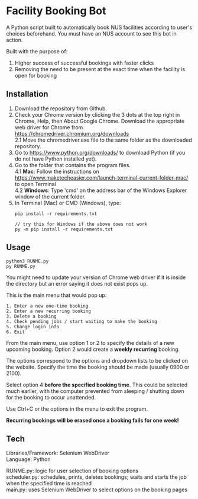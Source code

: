 
# Facility Booking Bot

A Python script built to automatically book NUS facilities according to user's choices beforehand. You must have an NUS account to see this bot in action.

Built with the purpose of:

1. Higher success of successful bookings with faster clicks  
2. Removing the need to be present at the exact time when the facility is open for booking 


## Installation
1. Download the repository from Github.  
2. Check your Chrome version by clicking the 3 dots at the top right in Chrome, Help, then About Google Chrome. Download the appropriate web driver for Chrome from https://chromedriver.chromium.org/downloads      
    2.1 Move the chromedriver.exe file to the same folder as the downloaded repository.
3. Go to https://www.python.org/downloads/ to download Python (if you do not have Python installed yet).
4. Go to the folder that contains the program files.  
    4.1 **Mac**: Follow the instructions on https://www.maketecheasier.com/launch-terminal-current-folder-mac/ to open Terminal  
    4.2 **Windows**: Type 'cmd' on the address bar of the Windows Explorer window of the current folder.
5. In Terminal (Mac) or CMD (Windows), type:
    ```
    pip install -r requirements.txt

    // try this for Windows if the above does not work
    py -m pip install -r requirements.txt
    ```

## Usage

```
python3 RUNME.py
py RUNME.py

```
You might need to update your version of Chrome web driver if it is inside the directory but an error saying it does not exist pops up.

This is the main menu that would pop up:
```
1. Enter a new one-time booking
2. Enter a new recurring booking
3. Delete a booking
4. Check pending jobs / start waiting to make the booking
5. Change login info
6. Exit
```

From the main menu, use option 1 or 2 to specify the details of a new upcoming booking. Option 2 would create a **weekly recurring** booking.

The options correspond to the options and dropdown lists to be clicked on the website. Specify the time the booking should be made (usually 0900 or 2100).

Select option 4 **before the specified booking time**. This could be selected much earlier, with the computer prevented from sleeping / shutting down for the booking to occur unattended.

Use Ctrl+C or the options in the menu to exit the program.

**Recurring bookings will be erased once a booking fails for one week!**

## Tech

Libraries/Framework: Selenium WebDriver  
Language: Python

RUNME.py: logic for user selection of booking options  
scheduler.py: schedules, prints, deletes bookings; waits and starts the job when the specified time is reached  
main.py: uses Selenium WebDriver to select options on the booking pages
